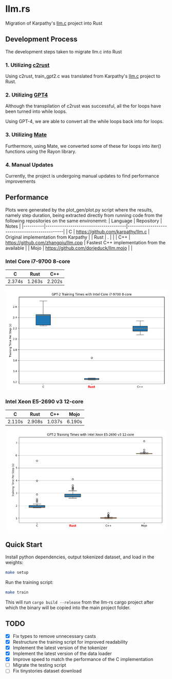 # llm.rs

Migration of Karpathy's [llm.c](https://github.com/karpathy/llm.c) project into Rust

## Development Process

The development steps taken to migrate llm.c into Rust

### 1. Utilizing [c2rust](https://github.com/immunant)

Using c2rust, train_gpt2.c was translated from Karpathy's [llm.c](https://github.com/karpathy/llm.c) project to Rust.

### 2. Utilizing [GPT4](https://chat.openai.com)

Although the transpilation of c2rust was successful, all the for loops have been turned into while loops.

Using GPT-4, we are able to convert all the while loops back into for loops.

### 3. Utilizing [Mate](https://github.com/trusted-programming/mate)

Furthermore, using Mate, we converted some of these for loops into iter() functions using the Rayon library.

### 4. Manual Updates

Currently, the project is undergoing manual updates to find performance improvements

## Performance
Plots were generated by the plot_gen/plot.py script where the results, namely step duration, being extracted directly from running code from the following repositories on the same environemnt:
| Language |               Repository              |                    Notes                      |
|----------|---------------------------------------|-----------------------------------------------|
| C        |   https://github.com/karpathy/llm.c   |     Original implementation from Karpathy     |
| Rust     |                   .                   |                                               |
| C++      |  https://github.com/zhangpiu/llm.cpp  | Fastest C++ implementation from the available |
| Mojo     | https://github.com/dorjeduck/llm.mojo |                                               |

### Intel Core i7-9700 8-core

| C      | Rust   | C++    |
|--------|--------|--------|
| 2.374s | 1.263s | 2.202s |

![LLM Training Results on Intel Core i7-9700 8-core](images/llm_training_results_i7.PNG)

### Intel Xeon E5-2690 v3 12-core

| C      | Rust   | C++    | Mojo   |
|--------|--------|--------|--------|
| 2.110s | 2.908s | 1.037s | 6.190s |

![LLM Training Results on Intel Xeon E5-2690 v3 12-core](images/llm_training_results_xeon_e5.PNG)

## Quick Start

Install python dependencies, output tokenized dataset, and load in the weights:

```bash
make setup
```

Run the training script:

```bash
make train
```

This will run `cargo build --release` from the llm-rs cargo project after which the binary will be copied into the main project folder.

## TODO

- [X] Fix types to remove unnecessary casts
- [X] Restructure the training script for improved readability
- [X] Implement the latest version of the tokenizer
- [X] Implement the latest version of the data loader
- [X] Improve speed to match the performance of the C implementation 
- [ ] Migrate the testing script
- [ ] Fix tinystories dataset download
